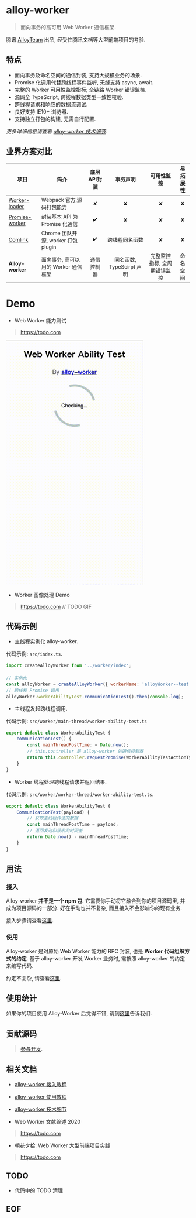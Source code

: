 # alloy-worker

> 面向事务的高可用 Web Worker 通信框架.

腾讯 [AlloyTeam](https://github.com/AlloyTeam) 出品, 经受住腾讯文档等大型前端项目的考验.

## 特点

* 面向事务及命名空间的通信封装, 支持大规模业务的场景.
* Promise 化调用代替跨线程事件监听, 无缝支持 async, await.
* 完整的 Worker 可用性监控指标; 全链路 Worker 错误监控.
* 源码全 TypeScript, 跨线程数据类型一致性校验.
* 跨线程请求和响应的数据流调试.
* 良好支持 IE10+ 浏览器.
* 支持独立打包的构建, 无需自行配置.

*更多详细信息请查看 [alloy-worker 技术细节][alloy-worker 技术细节].*

## 业界方案对比

| 项目 | 简介 | 底层API封装 | 事务声明 | 可用性监控 | 易拓展性 |
| - | - | :-: | :-: | :-: | :-: |
| [Worker-loader](https://github.com/webpack-contrib/worker-loader) | Webpack 官方,源码打包能力 | ✘ | ✘ | ✘ | ✘ |
| [Promise-worker](https://github.com/nolanlawson/promise-worker) | 封装基本 API 为 Promise 化通信 | ✔️ | ✘ | ✘ | ✘ |
| [Comlink](https://github.com/GoogleChromeLabs/comlink) | Chrome 团队开源, worker 打包 plugin | ✔️ | 跨线程同名函数 | ✘ | ✘ |
| **Alloy-worker** | 面向事务, 高可以用的 Worker 通信框架 | 通信️控制器 | 同名函数, TypeScirpt 声明 | 完整监控指标, 全周期错误监控 | 命名空间 |

# Demo
* Web Worker 能力测试
> https://todo.com

![](./docs/img/worker-ability-test.gif)

* Worker 图像处理 Demo
> https://todo.com
// TODO GIF

## 代码示例

* 主线程实例化 alloy-worker.

代码示例: `src/index.ts`.
```js
import createAlloyWorker from '../worker/index';

// 实例化
const alloyWorker = createAlloyWorker({ workerName: 'alloyWorker--test' });
// 跨线程 Promise 调用
alloyWorker.workerAbilityTest.communicationTest().then(console.log);
```

* 主线程发起跨线程调用.

代码示例: `src/worker/main-thread/worker-ability-test.ts`
```js
export default class WorkerAbilityTest {
    communicationTest() {
        const mainThreadPostTime: = Date.now();
        // this.controller 是 alloy-worker 的通信控制器
        return this.controller.requestPromise(WorkerAbilityTestActionType.CommunicationTest, mainThreadPostTime);
    }
}
```

* Worker 线程处理跨线程请求并返回结果.

代码示例: `src/worker/worker-thread/worker-ability-test.ts`.
```js
export default class WorkerAbilityTest {
    CommunicationTest(payload) {
        // 获取主线程传递的数据
        const mainThreadPostTime = payload;
        // 返回发送和接收的时间差
        return Date.now() - mainThreadPostTime;
    }
}
```

## 用法

### 接入

Alloy-worker **并不是一个 npm 包**. 它需要你手动将它融合到你的项目源码里, 并成为项目源码的一部分. 好在手动也并不复杂, 而且接入不会影响你的现有业务.

接入步骤请查看[这里][alloy-worker 接入教程].

### 使用

Alloy-worker 是对原始 Web Worker 能力的 RPC 封装, 也是 **Worker 代码组织方式的约定**. 基于 alloy-worker 开发 Worker 业务时, 需按照 alloy-worker 的约定来编写代码.

约定不复杂, 请查看[这里][alloy-worker 使用教程].

## 使用统计

如果你的项目使用 Alloy-Worker 后觉得不错, 请到[这里](https://todo.com)告诉我们.

## 贡献源码

> [参与开发](./CONTRIBUTING.md).

## 相关文档

[alloy-worker 接入教程]: ./docs/alloy-worker%20%E6%8E%A5%E5%85%A5%E6%95%99%E7%A8%8B.md
* [alloy-worker 接入教程][alloy-worker 接入教程]

[alloy-worker 使用教程]: ./docs/alloy-worker%20%E4%BD%BF%E7%94%A8%E6%95%99%E7%A8%8B.md
* [alloy-worker 使用教程][alloy-worker 使用教程]

[alloy-worker 技术细节]: /docs/alloy-worker%20%E6%8A%80%E6%9C%AF%E7%BB%86%E8%8A%82.md
* [alloy-worker 技术细节][alloy-worker 技术细节]

* Web Worker 文献综述 2020
> https://todo.com

* 朝花夕拾: Web Worker 大型前端项目实践
> https://todo.com

## TODO
* 代码中的 TODO 清理

## EOF
